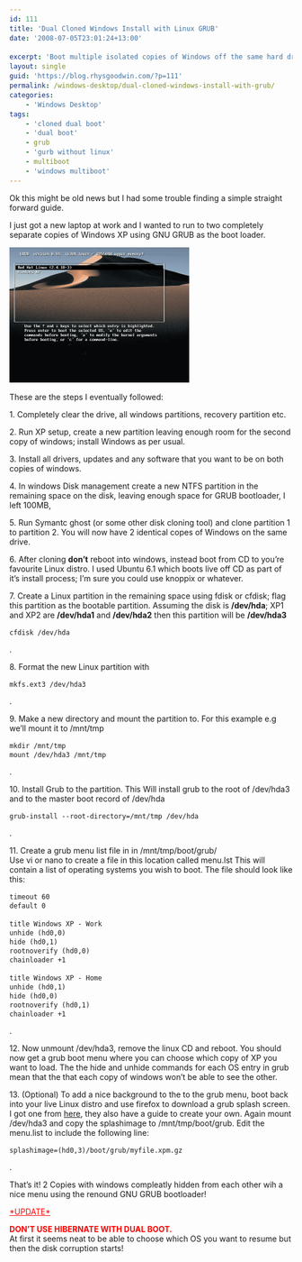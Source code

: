 ```yaml
---
id: 111
title: 'Dual Cloned Windows Install with Linux GRUB'
date: '2008-07-05T23:01:24+13:00'

excerpt: 'Boot multiple isolated copies of Windows off the same hard drive using the free Linux boot loader "Grub". (Linux not required!)'
layout: single
guid: 'https://blog.rhysgoodwin.com/?p=111'
permalink: /windows-desktop/dual-cloned-windows-install-with-grub/
categories:
    - 'Windows Desktop'
tags:
    - 'cloned dual boot'
    - 'dual boot'
    - grub
    - 'gurb without linux'
    - multiboot
    - 'windows multiboot'
---
```


Ok this might be old news but I had some trouble finding a simple straight forward guide.

I just got a new laptop at work and I wanted to run to two completely separate copies of Windows XP using GNU GRUB as the boot loader.

[![Grub Boot Screen](/content/uploads/2009/04/dunes.png "Grub Boot Screen")](/content/uploads/2009/04/dunes.png)

These are the steps I eventually followed:

1\. Completely clear the drive, all windows partitions, recovery partition etc.

2\. Run XP setup, create a new partition leaving enough room for the second copy of windows; install Windows as per usual.

3\. Install all drivers, updates and any software that you want to be on both copies of windows.

4\. In windows Disk management create a new NTFS partition in the remaining space on the disk, leaving enough space for GRUB bootloader, I left 100MB,

5\. Run Symantc ghost (or some other disk cloning tool) and clone partition 1 to partition 2. You will now have 2 identical copes of Windows on the same drive.

6\. After cloning **don’t** reboot into windows, instead boot from CD to you’re favourite Linux distro. I used Ubuntu 6.1 which boots live off CD as part of it’s install process; I’m sure you could use knoppix or whatever.

7\. Create a Linux partition in the remaining space using fdisk or cfdisk; flag this partition as the bootable partition. Assuming the disk is **/dev/hda**; XP1 and XP2 are **/dev/hda1** and **/dev/hda2** then this partition will be **/dev/hda3**

```
cfdisk /dev/hda
```

.

8\. Format the new Linux partition with

```
mkfs.ext3 /dev/hda3
```

.

9\. Make a new directory and mount the partition to. For this example e.g we’ll mount it to /mnt/tmp

```
mkdir /mnt/tmp
mount /dev/hda3 /mnt/tmp
```

.

10\. Install Grub to the partition. This Will install grub to the root of /dev/hda3 and to the master boot record of /dev/hda

```
grub-install --root-directory=/mnt/tmp /dev/hda
```

.

11\. Create a grub menu list file in in /mnt/tmp/boot/grub/  
Use vi or nano to create a file in this location called menu.lst This will contain a list of operating systems you wish to boot. The file should look like this:

```
timeout 60
default 0

title Windows XP - Work
unhide (hd0,0)
hide (hd0,1)
rootnoverify (hd0,0)
chainloader +1 

title Windows XP - Home
unhide (hd0,1)
hide (hd0,0)
rootnoverify (hd0,1)
chainloader +1
```

.

12\. Now unmount /dev/hda3, remove the linux CD and reboot. You should now get a grub boot menu where you can choose which copy of XP you want to load. The the hide and unhide commands for each OS entry in grub mean that the that each copy of windows won’t be able to see the other.

13\. (Optional) To add a nice background to the to the grub menu, boot back into your live Linux distro and use firefox to download a grub splash screen. I got one from [here](http://schragehome.de/splash/), they also have a guide to create your own. Again mount /dev/hda3 and copy the splashimage to /mnt/tmp/boot/grub. Edit the menu.list to include the following line:

```
splashimage=(hd0,3)/boot/grub/myfile.xpm.gz
```

.

That’s it! 2 Copies with windows compleatly hidden from each other wih a nice menu using the renound GNU GRUB bootloader!

<span style="color: #ff0000;"><span style="text-decoration: underline;">\*UPDATE\*</span></span>

<span style="color: #ff0000;">**DON’T USE HIBERNATE WITH DUAL BOOT.** </span>  
At first it seems neat to be able to choose which OS you want to resume but then the disk corruption starts!